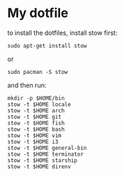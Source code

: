 My dotfile
==========

to install the dotfiles, install stow first:

    sudo apt-get install stow

or

    sudo pacman -S stow

and then run:

    mkdir -p $HOME/bin
    stow -t $HOME locale
    stow -t $HOME arch
    stow -t $HOME git
    stow -t $HOME fish
    stow -t $HOME bash
    stow -t $HOME vim
    stow -t $HOME i3
    stow -t $HOME general-bin
    stow -t $HOME terminator
    stow -t $HOME starship
    stow -t $HOME direnv
